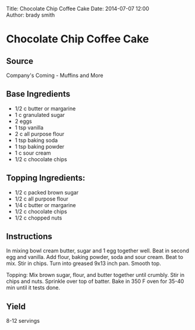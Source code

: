 Title: Chocolate Chip Coffee Cake
Date: 2014-07-07 12:00  
Author: brady smith  

# Chocolate Chip Coffee Cake

## Source
Company's Coming - Muffins and More

## Base Ingredients
+ 1/2 c butter or margarine
+ 1 c granulated sugar
+ 2 eggs
+ 1 tsp vanilla
+ 2 c all purpose flour
+ 1 tsp baking soda
+ 1 tsp baking powder
+ 1 c sour cream
+ 1/2 c chocolate chips

## Topping Ingredients:
+ 1/2 c packed brown sugar
+ 1/2 c all purpose flour
+ 1/4 c butter or margarine
+ 1/2 c chocolate chips
+ 1/2 c chopped nuts

## Instructions
In mixing bowl cream butter, sugar and 1 egg together well. Beat in second egg and vanilla. Add flour, baking powder, soda and sour cream. Beat to mix. Stir in chips. Turn into greased 9x13 inch pan. Smooth top. 

Topping:
Mix brown sugar, flour, and butter together until crumbly. Stir in chips and nuts. Sprinkle over top of batter. Bake in 350 F oven for 35-40 min until it tests done.

## Yield
8-12 servings